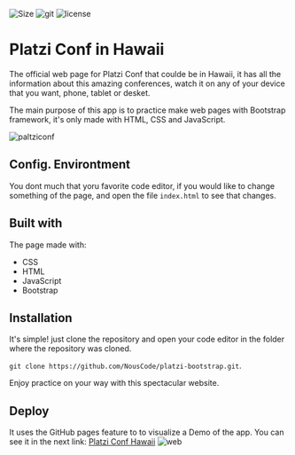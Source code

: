 ![Size](https://img.shields.io/github/repo-size/NousCode/platzi-bootstrap?color=green&label=Size&logo=Hack%20The%20Box&style=for-the-badge) ![git](https://img.shields.io/github/last-commit/NousCode/platzi-bootstrap?logo=git&style=for-the-badge) ![license](https://img.shields.io/github/license/NousCode/platzi-bootstrap?logo=Textpattern&style=for-the-badge)
# Platzi Conf in Hawaii
The official web page for Platzi Conf that coulde be in Hawaii, it has all the information about this amazing conferences, watch it on any of your device that you want, phone, tablet or desket.

The main purpose of this app is to practice make web pages with Bootstrap framework, it's only made with HTML, CSS and JavaScript.

![paltziconf](https://res.cloudinary.com/drsp7xijk/image/upload/v1660750663/platziHawaii_lornfu.png)

## Config. Environtment 
You dont much that yoru favorite code editor, if you would like to change something of the page, and open the file `index.html` to see that changes.

## Built with 
The page made with:
- CSS
- HTML
- JavaScript
- Bootstrap
## Installation
It's simple! just clone the repository and open your code editor in the folder where the repository was cloned.

`git clone https://github.com/NousCode/platzi-bootstrap.git`.

Enjoy practice on your way with this spectacular website.

## Deploy
It uses the GitHub pages feature to  to visualize a Demo of the app. You can see it in the next link:
[Platzi Conf Hawaii](https://nouscode.github.io/platzi-bootstrap/)
![web](./platzicongf.gif)
